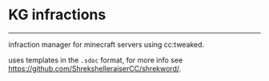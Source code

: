 # KG infractions
---
infraction manager for minecraft servers using cc:tweaked.

uses templates in the `.sdoc` format, for more info see https://github.com/ShrekshelleraiserCC/shrekword/.
